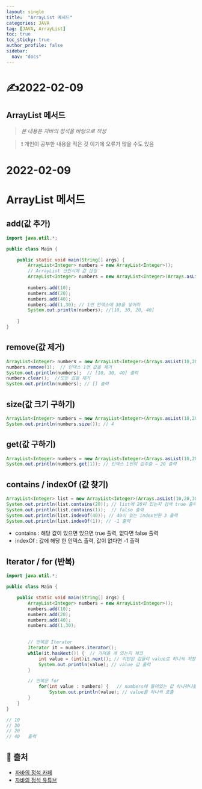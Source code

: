 ```yaml
---
layout: single
title:  "ArrayList 메서드"
categories: JAVA 
tag: [JAVA, ArrayList]
toc: true
toc_sticky: true
author_profile: false
sidebar:
  nav: "docs"
---
```


# ✍2022-02-09 

## ArrayList 메서드

<!--Quote-->
> *본 내용은 자바의 정석을 바탕으로 작성*  

> ❗ 개인이 공부한 내용을 적은 것 이기에 오류가 많을 수도 있음


# 2022-02-09

# ArrayList 메서드

## add(값 추가)

```java
import java.util.*;

public class Main {

	public static void main(String[] args) {
		ArrayList<Integer> numbers = new ArrayList<Integer>();
		// ArrayList 선언시에 값 삽입
		ArrayList<Integer> numbers = new ArrayList<Integer>(Arrays.asList(10,20,40)); 
		
		numbers.add(10);
		numbers.add(20);
		numbers.add(40);
		numbers.add(1,30); // 1번 인덱스에 30을 넣어라 
		System.out.println(numbers); //[10, 30, 20, 40]
	
	}
}
```

## remove(값 제거)

```java
ArrayList<Integer> numbers = new ArrayList<Integer>(Arrays.asList(10,20,30,40));
numbers.remove(1);  // 인덱스 1번 값을 제거 
System.out.println(numbers);  // [10, 30, 40] 출력 
numbers.clear();  //모든 값을 제거
System.out.println(numbers); // [] 출력
```

## size(값 크기 구하기)

```java
ArrayList<Integer> numbers = new ArrayList<Integer>(Arrays.asList(10,20,30,40));
System.out.println(numbers.size()); // 4
```

## get(값 구하기)

```java
ArrayList<Integer> numbers = new ArrayList<Integer>(Arrays.asList(10,20,30,40));
System.out.println(numbers.get(1)); // 인덱스 1번의 값추출 → 20 출력
```

## contains / indexOf (값 찾기)

```java
ArrayList<Integer> list = new ArrayList<Integer>(Arrays.asList(10,20,30,40));
System.out.println(list.contains(20)); // list에 20이 있는지 검색 true 출력
System.out.println(list.contains(1));  // false 출력  
System.out.println(list.indexOf(40)); // 40이 있는 index반환 3 출력
System.out.println(list.indexOf(1)); // -1 출력
```

- contains : 해당 값이 있으면 있으면 true 출력,  없다면 false 출력
- indexOf :  값에 해당 한 인덱스 출력, 값이 없다면 -1 출력

## Iterator / for (반복)

```java
import java.util.*;

public class Main {

	public static void main(String[] args) {
		ArrayList<Integer> numbers = new ArrayList<Integer>();
		numbers.add(10);
		numbers.add(20);
		numbers.add(40);
		numbers.add(1,30);
		

		// 반복문 Iterator 
		Iterator it = numbers.iterator();
		while(it.hasNext()) {  // 가져올 게 있는지 체크 
			int value = (int)it.next(); // 리턴된 값들이 value로 하나씩 저장
			System.out.println(value); // value 값 출력 
		} 

		// 반복문 for 
			for(int value : numbers) {   // numbers에 들어있는 값 하나하나를 value에 담는다
				System.out.println(value); // value를 하나씩 호출 
		}
	}
}

// 10
// 30
// 20
// 40   출력 
```

## 📑 출처 

 - [자바의 정석 카페](https://cafe.naver.com/javachobostudy) 
 - [자바의 정석 유튜브](https://www.youtube.com/user/MasterNKS)